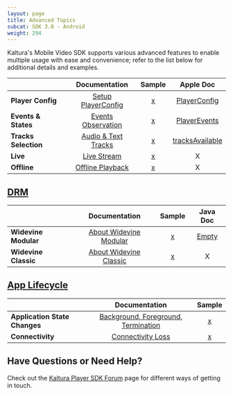 ```yaml
---
layout: page
title: Advanced Topics
subcat: SDK 3.0 - Android
weight: 294
---
```



Kaltura's Mobile Video SDK supports various advanced features to enable multiple usage with ease and convenience; refer to the list below for additional details and examples.



|                    |      Documentation                        | Sample | Apple Doc                                   |
|--------------------|:-----------------------------------------:|:------:|:-------------------------------------------:|
|**Player Config**   |[Setup PlayerConfig][playerConfigDocs]     | [x]()  | [PlayerConfig][playerConfigSwiftDocs]       |
|**Events & States** |[Events Observation][eventsObservationDocs]| [x]()  | [PlayerEvents][eventsObservationSwiftDocs]  |
|**Tracks Selection**|[Audio & Text Tracks][Audio&TextTracksDocs]| [x]()  | [tracksAvailable][Audio&TextTracksSwiftDocs]|
| **Live**           |[Live Stream][Live Stream Docs]            | [x]()  | X                                           |
| **Offline**        |[Offline Playback][Offline Playback Docs]  | [x]()  | X                                           |

[playerConfigDocs]:/api-docs/Mobile-Video-Player-SDKs/v3_Android_PlayerConfig.html
[playerConfigSwiftDocs]:https://kaltura.github.io/playkit/api/ios/Classes/PlayerConfig.html 
[eventsObservationDocs]:/api-docs/Mobile-Video-Player-SDKs/v3_Android_EventsAndStates.html
[eventsObservationSwiftDocs]:https://kaltura.github.io/playkit/api/ios/Classes/PlayerEvents.html
[Audio&TextTracksDocs]:/api-docs/Mobile-Video-Player-SDKs/v3_Android_TracksSelection.html
[Audio&TextTracksSwiftDocs]: https://kaltura.github.io/playkit/api/ios/Classes/PlayerEvents/tracksAvailable.html#/s:FCC7PlayKit12PlayerEvents15tracksAvailablecFT6tracksCS_8PKTracks_S1_
[Live Stream Docs]:/api-docs/Mobile-Video-Player-SDKs/v3_Android_Live.html
[Live Stream SwiftDocs]: http://
[Offline Playback Docs]:/api-docs/Mobile-Video-Player-SDKs/v3_Android_Offline.html
[Offline Playback SwiftDocs]: http://


## [DRM](/api-docs/Mobile-Video-Player-SDKs/v3_Android_DRM.html)

|                      |         Documentation                    | Sample | Java Doc                            |
|----------------------|:----------------------------------------:|:------:|:------------------------------------:|
| **Widevine Modular**         | [About Widevine Modular][FairPlayDocs] | [x]()  | [Empty][FairPlaySwiftDocs] |
| **Widevine Classic** | [About Widevine Classic][wideVineDocs]   | [x]()  | X                                    |

[FairPlayDocs]: /api-docs/Mobile-Video-Player-SDKs/v3_Android_DRM.html
[FairPlaySwiftDocs]: https://kaltura.github.io/playkit/api/ios/Other%20Classes.html#/s:C7PlayKit15FairPlayDRMData
[widevineDocs]: /api-docs/Mobile-Video-Player-SDKs/v3_Android_DRM.html


## [App Lifecycle](/api-docs/Mobile-Video-Player-SDKs/v3_Android_AppLifecycle.html)
 

|                 |         Documentation        | Sample |
|-----------------|:----------------------------:|:------:|
| **Application State Changes** | [Background, Foreground, Termination][application-state-changes] | [x]()  |
| **Connectivity**    | [Connectivity Loss][connectivityLoss]   | [x]()  |

[application-state-changes]: /api-docs/Mobile-Video-Player-SDKs/v3_Android_AppLifecycle.html#application-state-changes
[connectivityLoss]: /api-docs/Mobile-Video-Player-SDKs/v3_Android_AppLifecycle.html#connectivity


## Have Questions or Need Help?

Check out the [Kaltura Player SDK Forum](https://forum.kaltura.org/c/playkit) page for different ways of getting in touch.

